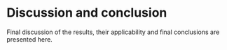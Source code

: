 # Discussion and conclusion
Final discussion of the results, their applicability and final conclusions are presented here.
